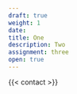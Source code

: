 ```yaml
---
draft: true
weight: 1
date: 
title: One
description: Two
assignment: three
open: true
---
```


{{< contact >}}